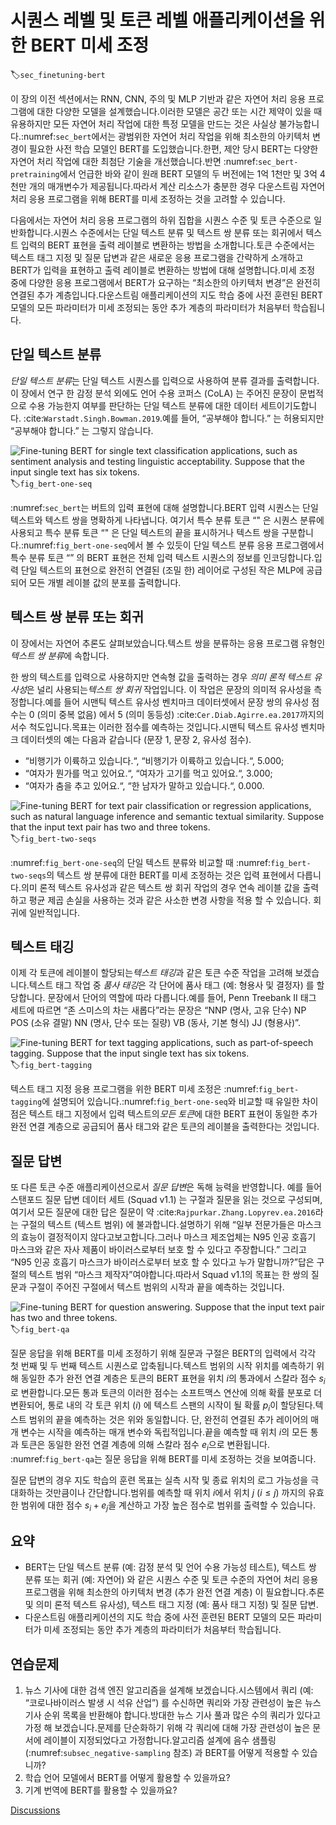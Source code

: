 # 시퀀스 레벨 및 토큰 레벨 애플리케이션을 위한 BERT 미세 조정
:label:`sec_finetuning-bert`

이 장의 이전 섹션에서는 RNN, CNN, 주의 및 MLP 기반과 같은 자연어 처리 응용 프로그램에 대한 다양한 모델을 설계했습니다.이러한 모델은 공간 또는 시간 제약이 있을 때 유용하지만 모든 자연어 처리 작업에 대한 특정 모델을 만드는 것은 사실상 불가능합니다.:numref:`sec_bert`에서는 광범위한 자연어 처리 작업을 위해 최소한의 아키텍처 변경이 필요한 사전 학습 모델인 BERT를 도입했습니다.한편, 제안 당시 BERT는 다양한 자연어 처리 작업에 대한 최첨단 기술을 개선했습니다.반면 :numref:`sec_bert-pretraining`에서 언급한 바와 같이 원래 BERT 모델의 두 버전에는 1억 1천만 및 3억 4천만 개의 매개변수가 제공됩니다.따라서 계산 리소스가 충분한 경우 다운스트림 자연어 처리 응용 프로그램을 위해 BERT를 미세 조정하는 것을 고려할 수 있습니다. 

다음에서는 자연어 처리 응용 프로그램의 하위 집합을 시퀀스 수준 및 토큰 수준으로 일반화합니다.시퀀스 수준에서는 단일 텍스트 분류 및 텍스트 쌍 분류 또는 회귀에서 텍스트 입력의 BERT 표현을 출력 레이블로 변환하는 방법을 소개합니다.토큰 수준에서는 텍스트 태그 지정 및 질문 답변과 같은 새로운 응용 프로그램을 간략하게 소개하고 BERT가 입력을 표현하고 출력 레이블로 변환하는 방법에 대해 설명합니다.미세 조정 중에 다양한 응용 프로그램에서 BERT가 요구하는 “최소한의 아키텍처 변경”은 완전히 연결된 추가 계층입니다.다운스트림 애플리케이션의 지도 학습 중에 사전 훈련된 BERT 모델의 모든 파라미터가 미세 조정되는 동안 추가 계층의 파라미터가 처음부터 학습됩니다. 

## 단일 텍스트 분류

*단일 텍스트 분류*는 단일 텍스트 시퀀스를 입력으로 사용하여 분류 결과를 출력합니다.
이 장에서 연구 한 감정 분석 외에도 언어 수용 코퍼스 (CoLA) 는 주어진 문장이 문법적으로 수용 가능한지 여부를 판단하는 단일 텍스트 분류에 대한 데이터 세트이기도합니다. :cite:`Warstadt.Singh.Bowman.2019`.예를 들어, “공부해야 합니다.” 는 허용되지만 “공부해야 합니다.” 는 그렇지 않습니다. 

![Fine-tuning BERT for single text classification applications, such as sentiment analysis and testing linguistic acceptability. Suppose that the input single text has six tokens.](../img/bert-one-seq.svg)
:label:`fig_bert-one-seq`

:numref:`sec_bert`는 버트의 입력 표현에 대해 설명합니다.BERT 입력 시퀀스는 단일 텍스트와 텍스트 쌍을 명확하게 나타냅니다. 여기서 특수 분류 토큰 “<cls>" 은 시퀀스 분류에 사용되고 특수 분류 토큰 “<sep>" 은 단일 텍스트의 끝을 표시하거나 텍스트 쌍을 구분합니다.:numref:`fig_bert-one-seq`에서 볼 수 있듯이 단일 텍스트 분류 응용 프로그램에서 특수 분류 토큰 “<cls>” 의 BERT 표현은 전체 입력 텍스트 시퀀스의 정보를 인코딩합니다.입력 단일 텍스트의 표현으로 완전히 연결된 (조밀 한) 레이어로 구성된 작은 MLP에 공급되어 모든 개별 레이블 값의 분포를 출력합니다. 

## 텍스트 쌍 분류 또는 회귀

이 장에서는 자연어 추론도 살펴보았습니다.텍스트 쌍을 분류하는 응용 프로그램 유형인*텍스트 쌍 분류*에 속합니다. 

한 쌍의 텍스트를 입력으로 사용하지만 연속형 값을 출력하는 경우
*의미 론적 텍스트 유사성*은 널리 사용되는*텍스트 쌍 회귀* 작업입니다.
이 작업은 문장의 의미적 유사성을 측정합니다.예를 들어 시맨틱 텍스트 유사성 벤치마크 데이터셋에서 문장 쌍의 유사성 점수는 0 (의미 중복 없음) 에서 5 (의미 동등성) :cite:`Cer.Diab.Agirre.ea.2017`까지의 서수 척도입니다.목표는 이러한 점수를 예측하는 것입니다.시맨틱 텍스트 유사성 벤치마크 데이터셋의 예는 다음과 같습니다 (문장 1, 문장 2, 유사성 점수). 

* “비행기가 이륙하고 있습니다.“, “비행기가 이륙하고 있습니다.“, 5.000;
* “여자가 뭔가를 먹고 있어요.“, “여자가 고기를 먹고 있어요.“, 3.000;
* “여자가 춤을 추고 있어요.“, “한 남자가 말하고 있습니다.“, 0.000.

![Fine-tuning BERT for text pair classification or regression applications, such as natural language inference and semantic textual similarity. Suppose that the input text pair has two and three tokens.](../img/bert-two-seqs.svg)
:label:`fig_bert-two-seqs`

:numref:`fig_bert-one-seq`의 단일 텍스트 분류와 비교할 때 :numref:`fig_bert-two-seqs`의 텍스트 쌍 분류에 대한 BERT를 미세 조정하는 것은 입력 표현에서 다릅니다.의미 론적 텍스트 유사성과 같은 텍스트 쌍 회귀 작업의 경우 연속 레이블 값을 출력하고 평균 제곱 손실을 사용하는 것과 같은 사소한 변경 사항을 적용 할 수 있습니다. 회귀에 일반적입니다. 

## 텍스트 태깅

이제 각 토큰에 레이블이 할당되는*텍스트 태깅*과 같은 토큰 수준 작업을 고려해 보겠습니다.텍스트 태그 작업 중
*품사 태깅*은 각 단어에 품사 태그 (예: 형용사 및 결정자) 를 할당합니다.
문장에서 단어의 역할에 따라 다릅니다.예를 들어, Penn Treebank II 태그 세트에 따르면 “존 스미스의 차는 새롭다”라는 문장은 “NNP (명사, 고유 단수) NP POS (소유 결말) NN (명사, 단수 또는 질량) VB (동사, 기본 형식) JJ (형용사)”. 

![Fine-tuning BERT for text tagging applications, such as part-of-speech tagging. Suppose that the input single text has six tokens.](../img/bert-tagging.svg)
:label:`fig_bert-tagging`

텍스트 태그 지정 응용 프로그램을 위한 BERT 미세 조정은 :numref:`fig_bert-tagging`에 설명되어 있습니다.:numref:`fig_bert-one-seq`와 비교할 때 유일한 차이점은 텍스트 태그 지정에서 입력 텍스트의*모든 토큰*에 대한 BERT 표현이 동일한 추가 완전 연결 계층으로 공급되어 품사 태그와 같은 토큰의 레이블을 출력한다는 것입니다. 

## 질문 답변

또 다른 토큰 수준 애플리케이션으로서
*질문 답변*은 독해 능력을 반영합니다.
예를 들어 스탠포드 질문 답변 데이터 세트 (Squad v1.1) 는 구절과 질문을 읽는 것으로 구성되며, 여기서 모든 질문에 대한 답은 질문이 약 :cite:`Rajpurkar.Zhang.Lopyrev.ea.2016`라는 구절의 텍스트 (텍스트 범위) 에 불과합니다.설명하기 위해 “일부 전문가들은 마스크의 효능이 결정적이지 않다고보고합니다.그러나 마스크 제조업체는 N95 인공 호흡기 마스크와 같은 자사 제품이 바이러스로부터 보호 할 수 있다고 주장합니다.” 그리고 “N95 인공 호흡기 마스크가 바이러스로부터 보호 할 수 있다고 누가 말합니까?”답은 구절의 텍스트 범위 “마스크 제작자”여야합니다.따라서 Squad v1.1의 목표는 한 쌍의 질문과 구절이 주어진 구절에서 텍스트 범위의 시작과 끝을 예측하는 것입니다. 

![Fine-tuning BERT for question answering. Suppose that the input text pair has two and three tokens.](../img/bert-qa.svg)
:label:`fig_bert-qa`

질문 응답을 위해 BERT를 미세 조정하기 위해 질문과 구절은 BERT의 입력에서 각각 첫 번째 및 두 번째 텍스트 시퀀스로 압축됩니다.텍스트 범위의 시작 위치를 예측하기 위해 동일한 추가 완전 연결 계층은 토큰의 BERT 표현을 위치 $i$의 통과에서 스칼라 점수 $s_i$로 변환합니다.모든 통과 토큰의 이러한 점수는 소프트맥스 연산에 의해 확률 분포로 더 변환되어, 통로 내의 각 토큰 위치 ($i$) 에 텍스트 스팬의 시작이 될 확률 $p_i$이 할당된다.텍스트 범위의 끝을 예측하는 것은 위와 동일합니다. 단, 완전히 연결된 추가 레이어의 매개 변수는 시작을 예측하는 매개 변수와 독립적입니다.끝을 예측할 때 위치 $i$의 모든 통과 토큰은 동일한 완전 연결 계층에 의해 스칼라 점수 $e_i$으로 변환됩니다. :numref:`fig_bert-qa`는 질문 응답을 위해 BERT를 미세 조정하는 것을 보여줍니다. 

질문 답변의 경우 지도 학습의 훈련 목표는 실측 시작 및 종료 위치의 로그 가능성을 극대화하는 것만큼이나 간단합니다.범위를 예측할 때 위치 $i$에서 위치 $j$ ($i \leq j$) 까지의 유효한 범위에 대한 점수 $s_i + e_j$을 계산하고 가장 높은 점수로 범위를 출력할 수 있습니다. 

## 요약

* BERT는 단일 텍스트 분류 (예: 감정 분석 및 언어 수용 가능성 테스트), 텍스트 쌍 분류 또는 회귀 (예: 자연어) 와 같은 시퀀스 수준 및 토큰 수준의 자연어 처리 응용 프로그램을 위해 최소한의 아키텍처 변경 (추가 완전 연결 계층) 이 필요합니다.추론 및 의미 론적 텍스트 유사성), 텍스트 태그 지정 (예: 품사 태그 지정) 및 질문 답변.
* 다운스트림 애플리케이션의 지도 학습 중에 사전 훈련된 BERT 모델의 모든 파라미터가 미세 조정되는 동안 추가 계층의 파라미터가 처음부터 학습됩니다.

## 연습문제

1. 뉴스 기사에 대한 검색 엔진 알고리즘을 설계해 보겠습니다.시스템에서 쿼리 (예: “코로나바이러스 발생 시 석유 산업”) 를 수신하면 쿼리와 가장 관련성이 높은 뉴스 기사 순위 목록을 반환해야 합니다.방대한 뉴스 기사 풀과 많은 수의 쿼리가 있다고 가정 해 보겠습니다.문제를 단순화하기 위해 각 쿼리에 대해 가장 관련성이 높은 문서에 레이블이 지정되었다고 가정합니다.알고리즘 설계에 음수 샘플링 (:numref:`subsec_negative-sampling` 참조) 과 BERT를 어떻게 적용할 수 있습니까?
1. 학습 언어 모델에서 BERT를 어떻게 활용할 수 있을까요?
1. 기계 번역에 BERT를 활용할 수 있을까요?

[Discussions](https://discuss.d2l.ai/t/396)
